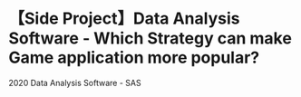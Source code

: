 # 【Side Project】Data Analysis Software - Which Strategy can make Game application more popular?
2020 Data Analysis Software - SAS
